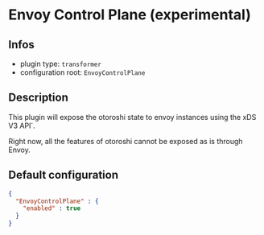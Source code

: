 
# Envoy Control Plane (experimental)

## Infos

* plugin type: `transformer`
* configuration root: `EnvoyControlPlane`

## Description

This plugin will expose the otoroshi state to envoy instances using the xDS V3 API`.

Right now, all the features of otoroshi cannot be exposed as is through Envoy.



## Default configuration

```json
{
  "EnvoyControlPlane" : {
    "enabled" : true
  }
}
```




